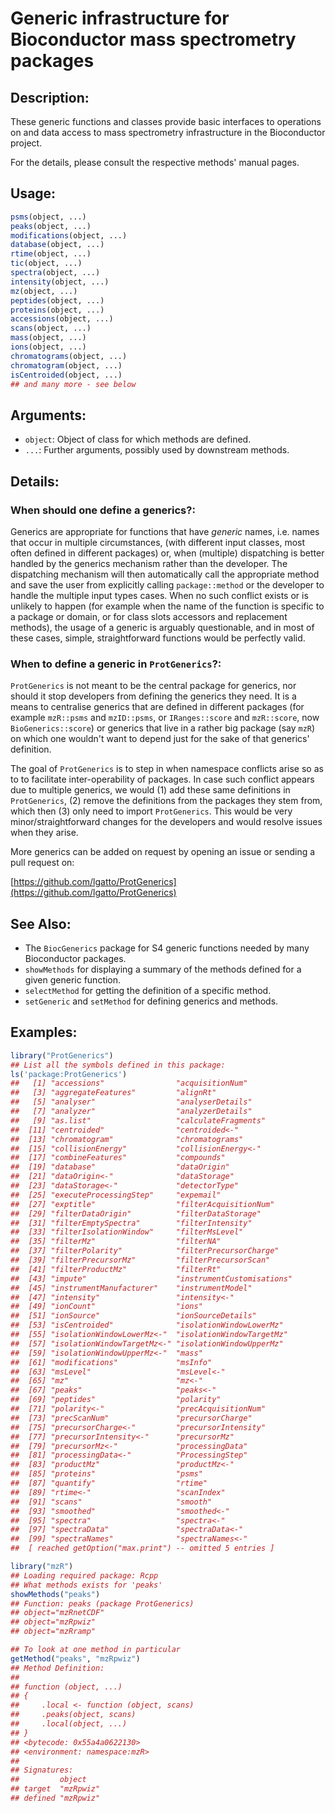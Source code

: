 <!-- README.md is generated from README.Rmd. Please edit that file -->



# Generic infrastructure for Bioconductor mass spectrometry packages

## Description:

These generic functions and classes provide basic interfaces to
operations on and data access to mass spectrometry infrastructure in
the Bioconductor project.

For the details, please consult the respective methods' manual pages.

## Usage:

```r
psms(object, ...)
peaks(object, ...)
modifications(object, ...)
database(object, ...)
rtime(object, ...)
tic(object, ...)
spectra(object, ...)
intensity(object, ...)
mz(object, ...)
peptides(object, ...)
proteins(object, ...)
accessions(object, ...)
scans(object, ...)
mass(object, ...)
ions(object, ...)
chromatograms(object, ...)
chromatogram(object, ...)
isCentroided(object, ...)
## and many more - see below
```

## Arguments:

- `object`: Object of class for which methods are defined.
- `...`: Further arguments, possibly used by downstream methods.

## Details:

### When should one define a generics?:

Generics are appropriate for functions that have _generic_
names, i.e. names that occur in multiple circumstances, (with
different input classes, most often defined in different
packages) or, when (multiple) dispatching is better handled by
the generics mechanism rather than the developer. The
dispatching mechanism will then automatically call the
appropriate method and save the user from explicitly calling
`package::method` or the developer to handle the multiple input
types cases. When no such conflict exists or is unlikely to
happen (for example when the name of the function is specific to
a package or domain, or for class slots accessors and
replacement methods), the usage of a generic is arguably
questionable, and in most of these cases, simple,
straightforward functions would be perfectly valid.

### When to define a generic in `ProtGenerics`?:

`ProtGenerics` is not meant to be the central package for generics,
nor should it stop developers from defining the generics they need. It
is a means to centralise generics that are defined in different
packages (for example `mzR::psms` and `mzID::psms`, or
`IRanges::score` and `mzR::score`, now `BioGenerics::score`) or
generics that live in a rather big package (say `mzR`) on which one
wouldn't want to depend just for the sake of that generics'
definition.

The goal of `ProtGenerics` is to step in when namespace conflicts
arise so as to to facilitate inter-operability of packages. In case
such conflict appears due to multiple generics, we would (1) add these
same definitions in `ProtGenerics`, (2) remove the definitions from
the packages they stem from, which then (3) only need to import
`ProtGenerics`. This would be very minor/straightforward changes for
the developers and would resolve issues when they arise.

More generics can be added on request by opening an issue or sending a
pull request on:

[https://github.com/lgatto/ProtGenerics](https://github.com/lgatto/ProtGenerics)


## See Also:

- The `BiocGenerics` package for S4 generic functions needed by many
  Bioconductor packages.
- `showMethods` for displaying a summary of the methods defined for a
  given generic function.
- `selectMethod` for getting the definition of a specific method.
- `setGeneric` and `setMethod` for defining generics and methods.

## Examples:


```r
library("ProtGenerics")
## List all the symbols defined in this package:
ls('package:ProtGenerics')
##   [1] "accessions"                "acquisitionNum"           
##   [3] "aggregateFeatures"         "alignRt"                  
##   [5] "analyser"                  "analyserDetails"          
##   [7] "analyzer"                  "analyzerDetails"          
##   [9] "as.list"                   "calculateFragments"       
##  [11] "centroided"                "centroided<-"             
##  [13] "chromatogram"              "chromatograms"            
##  [15] "collisionEnergy"           "collisionEnergy<-"        
##  [17] "combineFeatures"           "compounds"                
##  [19] "database"                  "dataOrigin"               
##  [21] "dataOrigin<-"              "dataStorage"              
##  [23] "dataStorage<-"             "detectorType"             
##  [25] "executeProcessingStep"     "expemail"                 
##  [27] "exptitle"                  "filterAcquisitionNum"     
##  [29] "filterDataOrigin"          "filterDataStorage"        
##  [31] "filterEmptySpectra"        "filterIntensity"          
##  [33] "filterIsolationWindow"     "filterMsLevel"            
##  [35] "filterMz"                  "filterNA"                 
##  [37] "filterPolarity"            "filterPrecursorCharge"    
##  [39] "filterPrecursorMz"         "filterPrecursorScan"      
##  [41] "filterProductMz"           "filterRt"                 
##  [43] "impute"                    "instrumentCustomisations" 
##  [45] "instrumentManufacturer"    "instrumentModel"          
##  [47] "intensity"                 "intensity<-"              
##  [49] "ionCount"                  "ions"                     
##  [51] "ionSource"                 "ionSourceDetails"         
##  [53] "isCentroided"              "isolationWindowLowerMz"   
##  [55] "isolationWindowLowerMz<-"  "isolationWindowTargetMz"  
##  [57] "isolationWindowTargetMz<-" "isolationWindowUpperMz"   
##  [59] "isolationWindowUpperMz<-"  "mass"                     
##  [61] "modifications"             "msInfo"                   
##  [63] "msLevel"                   "msLevel<-"                
##  [65] "mz"                        "mz<-"                     
##  [67] "peaks"                     "peaks<-"                  
##  [69] "peptides"                  "polarity"                 
##  [71] "polarity<-"                "precAcquisitionNum"       
##  [73] "precScanNum"               "precursorCharge"          
##  [75] "precursorCharge<-"         "precursorIntensity"       
##  [77] "precursorIntensity<-"      "precursorMz"              
##  [79] "precursorMz<-"             "processingData"           
##  [81] "processingData<-"          "ProcessingStep"           
##  [83] "productMz"                 "productMz<-"              
##  [85] "proteins"                  "psms"                     
##  [87] "quantify"                  "rtime"                    
##  [89] "rtime<-"                   "scanIndex"                
##  [91] "scans"                     "smooth"                   
##  [93] "smoothed"                  "smoothed<-"               
##  [95] "spectra"                   "spectra<-"                
##  [97] "spectraData"               "spectraData<-"            
##  [99] "spectraNames"              "spectraNames<-"           
##  [ reached getOption("max.print") -- omitted 5 entries ]

library("mzR")
## Loading required package: Rcpp
## What methods exists for 'peaks'
showMethods("peaks")
## Function: peaks (package ProtGenerics)
## object="mzRnetCDF"
## object="mzRpwiz"
## object="mzRramp"

## To look at one method in particular
getMethod("peaks", "mzRpwiz")
## Method Definition:
## 
## function (object, ...) 
## {
##     .local <- function (object, scans) 
##     .peaks(object, scans)
##     .local(object, ...)
## }
## <bytecode: 0x55a4a0622130>
## <environment: namespace:mzR>
## 
## Signatures:
##         object   
## target  "mzRpwiz"
## defined "mzRpwiz"
```
